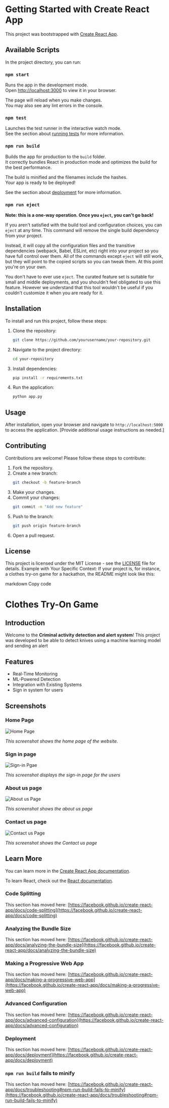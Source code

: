 # Getting Started with Create React App

This project was bootstrapped with [Create React App](https://github.com/facebook/create-react-app).

## Available Scripts

In the project directory, you can run:

### `npm start`

Runs the app in the development mode.\
Open [http://localhost:3000](http://localhost:3000) to view it in your browser.

The page will reload when you make changes.\
You may also see any lint errors in the console.

### `npm test`

Launches the test runner in the interactive watch mode.\
See the section about [running tests](https://facebook.github.io/create-react-app/docs/running-tests) for more information.

### `npm run build`

Builds the app for production to the `build` folder.\
It correctly bundles React in production mode and optimizes the build for the best performance.

The build is minified and the filenames include the hashes.\
Your app is ready to be deployed!

See the section about [deployment](https://facebook.github.io/create-react-app/docs/deployment) for more information.

### `npm run eject`

**Note: this is a one-way operation. Once you `eject`, you can't go back!**

If you aren't satisfied with the build tool and configuration choices, you can `eject` at any time. This command will remove the single build dependency from your project.

Instead, it will copy all the configuration files and the transitive dependencies (webpack, Babel, ESLint, etc) right into your project so you have full control over them. All of the commands except `eject` will still work, but they will point to the copied scripts so you can tweak them. At this point you're on your own.

You don't have to ever use `eject`. The curated feature set is suitable for small and middle deployments, and you shouldn't feel obligated to use this feature. However we understand that this tool wouldn't be useful if you couldn't customize it when you are ready for it.

## Installation

To install and run this project, follow these steps:

1. Clone the repository:
    ```sh
    git clone https://github.com/yourusername/your-repository.git
    ```

2. Navigate to the project directory:
    ```sh
    cd your-repository
    ```

3. Install dependencies:
    ```sh
    pip install -r requirements.txt
    ```

4. Run the application:
    ```sh
    python app.py
    ```

## Usage

After installation, open your browser and navigate to `http://localhost:5000` to access the application. [Provide additional usage instructions as needed.]

## Contributing

Contributions are welcome! Please follow these steps to contribute:

1. Fork the repository.
2. Create a new branch:
    ```sh
    git checkout -b feature-branch
    ```
3. Make your changes.
4. Commit your changes:
    ```sh
    git commit -m "Add new feature"
    ```
5. Push to the branch:
    ```sh
    git push origin feature-branch
    ```
6. Open a pull request.

## License

This project is licensed under the MIT License - see the [LICENSE](LICENSE) file for details.
Example with Your Specific Context:
If your project is, for instance, a clothes try-on game for a hackathon, the README might look like this:

markdown
Copy code
# Clothes Try-On Game

## Introduction

Welcome to the **Criminal activity detection and alert system**! This project was developed to be able to detect knives using a machine learning model and sending an alert

## Features

- Real-Time Monitoring
- ML-Powered Detection
- Integration with Existing Systems
- Sign in system for users

## Screenshots

### Home Page

![Home Page](https://github.com/ananya-141/Criminal-activity-detection-and-alert-system/blob/master/1.png)

*This screenshot shows the home page of the website.*

### Sign in page

![Sign-in Pgae](https://github.com/ananya-141/Criminal-activity-detection-and-alert-system/blob/master/3.png)

*This screenshot displays the sign-in page for the users*

### About us page

![About us Page](https://github.com/ananya-141/Criminal-activity-detection-and-alert-system/blob/master/2.jpg)

*This screenshot shows the about us page*

### Contact us page

![Contact us Page](https://github.com/ananya-141/Criminal-activity-detection-and-alert-system/blob/master/7.png)

*This screenshot shows the Contact us page*




## Learn More

You can learn more in the [Create React App documentation](https://facebook.github.io/create-react-app/docs/getting-started).

To learn React, check out the [React documentation](https://reactjs.org/).

### Code Splitting

This section has moved here: [https://facebook.github.io/create-react-app/docs/code-splitting](https://facebook.github.io/create-react-app/docs/code-splitting)

### Analyzing the Bundle Size

This section has moved here: [https://facebook.github.io/create-react-app/docs/analyzing-the-bundle-size](https://facebook.github.io/create-react-app/docs/analyzing-the-bundle-size)

### Making a Progressive Web App

This section has moved here: [https://facebook.github.io/create-react-app/docs/making-a-progressive-web-app](https://facebook.github.io/create-react-app/docs/making-a-progressive-web-app)

### Advanced Configuration

This section has moved here: [https://facebook.github.io/create-react-app/docs/advanced-configuration](https://facebook.github.io/create-react-app/docs/advanced-configuration)

### Deployment

This section has moved here: [https://facebook.github.io/create-react-app/docs/deployment](https://facebook.github.io/create-react-app/docs/deployment)

### `npm run build` fails to minify

This section has moved here: [https://facebook.github.io/create-react-app/docs/troubleshooting#npm-run-build-fails-to-minify](https://facebook.github.io/create-react-app/docs/troubleshooting#npm-run-build-fails-to-minify)
